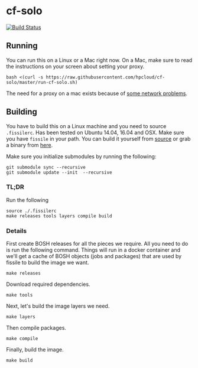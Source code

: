 # cf-solo
[![Build Status](https://travis-ci.org/hpcloud/cf-solo.svg?branch=master)](https://travis-ci.org/hpcloud/cf-solo)

## Running

You can run this on a Linux or a Mac right now.
On a Mac, make sure to read the instructions on your screen about setting your proxy.

```
bash <(curl -s https://raw.githubusercontent.com/hpcloud/cf-solo/master/run-cf-solo.sh)
```

The need for a proxy on a mac exists because of [some network problems](https://docs.docker.com/docker-for-mac/networking/#/per-container-ip-addressing-is-not-possible).

## Building

You have to build this on a Linux machine and you need to source `.fissilerc`.
Has been tested on Ubuntu 14.04, 16.04 and OSX.
Make sure you have `fissile` in your path. You can build it yourself from [source](https://github.com/hpcloud/fissile)
or grab a binary from [here](https://concourse-hpe.s3.amazonaws.com/fissile-3.0.1%2b4.gd899624.linux-amd64.tgz).

Make sure you initialize submodules by running the following:
```
git submodule sync --recursive
git submodule update --init  --recursive
```

### TL;DR

Run the following
```
source ./.fissilerc
make releases tools layers compile build
```

### Details

First create BOSH releases for all the pieces we require. All you need to do is
run the following command. Things will run in a docker container and we'll get a
cache of BOSH objects (jobs and packages) that are used by fissile to build the
image we want.

```
make releases
```

Download required dependencies.

```
make tools
```

Next, let's build the image layers we need.

```
make layers
```

Then compile packages.

```
make compile
```

Finally, build the image.

```
make build
```
